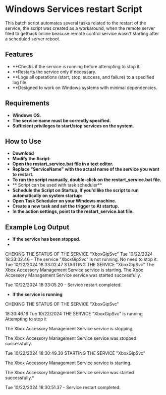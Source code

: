 # Windows Services restart Script

This batch script automates several tasks related to the restart of the service, the script was created as a workaround, when the remote server filed to getback online beacuse remote control service wasn't starting after a scheduled server reboot.


## Features

- **Checks if the service is running before attempting to stop it.
- **Restarts the service only if necessary.
- **Logs all operations (start, stop, success, and failure) to a specified log file.
- **Designed to work on Windows systems with minimal dependencies.

## Requirements
- **Windows OS.**
- **The service name must be correctly specified.**
- **Sufficient privileges to start/stop services on the system.**
## How to Use

- **Download**
- **Modify the Script:**
- **Open the restart_service.bat file in a text editor.**
- **Replace "ServiceName" with the actual name of the service you want to restart.**
- **To run the script manually, double-click on the restart_service.bat file.**
- ** Script can be used with task scheduler**
- **Schedule the Script on Startup, If you'd like the script to run automatically on system startup:**
- **Open Task Scheduler on your Windows machine.**
- **Create a new task and set the trigger to At startup.**
- **In the action settings, point to the restart_service.bat file.**
 ## Example Log Output
 - **If the service has been stopped.**
 - 
 CHEKING THE STATUS OF THE SERVICE "XboxGipSvc" 
Tue 10/22/2024 18:33:02.46 - The service "XboxGipSvc" is not running. No need to stop it. 
Tue 10/22/2024 18:33:02.47 STARTING THE SERVICE "XboxGipSvc" 
The Xbox Accessory Management Service service is starting.
The Xbox Accessory Management Service service was started successfully.

Tue 10/22/2024 18:33:05.20 - Service restart completed.

- **If the service is running**
  
CHEKING THE STATUS OF THE SERVICE "XboxGipSvc"

18:30:46.18 Tue 10/22/2024 THE SERVICE "XboxGipSvc" is running Attempting to stop it

The Xbox Accessory Management Service service is stopping.

The Xbox Accessory Management Service service was stopped successfully.

Tue 10/22/2024 18:30:49.30 STARTING THE SERVICE "XboxGipSvc" 

The Xbox Accessory Management Service service is starting.

The Xbox Accessory Management Service service was started successfully.*

Tue 10/22/2024 18:30:51.37 - Service restart completed.


